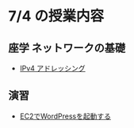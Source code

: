 # 7/4 の授業内容
## 座学 ネットワークの基礎
* [IPv4 アドレッシング](https://www.youtube.com/watch?v=KrrK3FJNigY)

## 演習
* [EC2でWordPressを起動する](../課題/03.EC2でWordPressを起動する/README.md)

